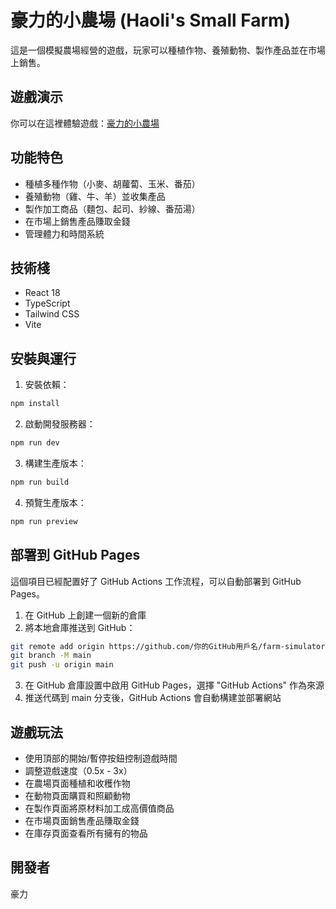 # 豪力的小農場 (Haoli's Small Farm)

這是一個模擬農場經營的遊戲，玩家可以種植作物、養殖動物、製作產品並在市場上銷售。

## 遊戲演示

你可以在這裡體驗遊戲：[豪力的小農場](https://你的GitHub用戶名.github.io/farm-simulator/)

## 功能特色

- 種植多種作物（小麥、胡蘿蔔、玉米、番茄）
- 養殖動物（雞、牛、羊）並收集產品
- 製作加工商品（麵包、起司、紗線、番茄湯）
- 在市場上銷售產品賺取金錢
- 管理體力和時間系統

## 技術棧

- React 18
- TypeScript
- Tailwind CSS
- Vite

## 安裝與運行

1. 安裝依賴：

```bash
npm install
```

2. 啟動開發服務器：

```bash
npm run dev
```

3. 構建生產版本：

```bash
npm run build
```

4. 預覽生產版本：

```bash
npm run preview
```

## 部署到 GitHub Pages

這個項目已經配置好了 GitHub Actions 工作流程，可以自動部署到 GitHub Pages。

1. 在 GitHub 上創建一個新的倉庫
2. 將本地倉庫推送到 GitHub：

```bash
git remote add origin https://github.com/你的GitHub用戶名/farm-simulator.git
git branch -M main
git push -u origin main
```

3. 在 GitHub 倉庫設置中啟用 GitHub Pages，選擇 "GitHub Actions" 作為來源
4. 推送代碼到 main 分支後，GitHub Actions 會自動構建並部署網站

## 遊戲玩法

- 使用頂部的開始/暫停按鈕控制遊戲時間
- 調整遊戲速度（0.5x - 3x）
- 在農場頁面種植和收穫作物
- 在動物頁面購買和照顧動物
- 在製作頁面將原材料加工成高價值商品
- 在市場頁面銷售產品賺取金錢
- 在庫存頁面查看所有擁有的物品

## 開發者

豪力
